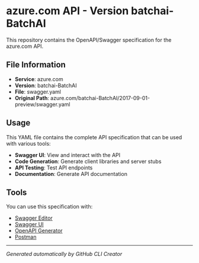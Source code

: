 # azure.com API - Version batchai-BatchAI

This repository contains the OpenAPI/Swagger specification for the azure.com API.

## File Information

- **Service**: azure.com
- **Version**: batchai-BatchAI
- **File**: swagger.yaml
- **Original Path**: azure.com/batchai-BatchAI/2017-09-01-preview/swagger.yaml

## Usage

This YAML file contains the complete API specification that can be used with various tools:

- **Swagger UI**: View and interact with the API
- **Code Generation**: Generate client libraries and server stubs
- **API Testing**: Test API endpoints
- **Documentation**: Generate API documentation

## Tools

You can use this specification with:

- [Swagger Editor](https://editor.swagger.io/)
- [Swagger UI](https://swagger.io/tools/swagger-ui/)
- [OpenAPI Generator](https://openapi-generator.tech/)
- [Postman](https://www.postman.com/)

---

*Generated automatically by GitHub CLI Creator*
